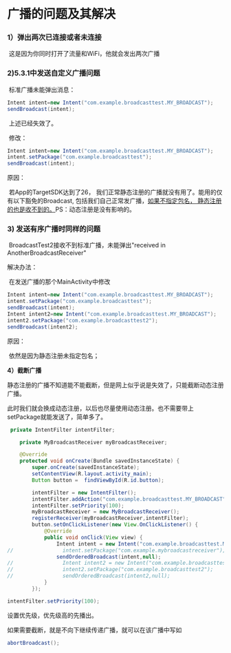 # 广播的问题及其解决

### 1）弹出两次已连接或者未连接

​	这是因为你同时打开了流量和WiFi，他就会发出两次广播



### 2)5.3.1中发送自定义广播问题

​	标准广播未能弹出消息：

```Java
Intent intent=new Intent("com.example.broadcasttest.MY_BROADCAST");
sendBroadcast(intent);

```

​	上述已经失效了。	

​	修改：

```java
Intent intent=new Intent("com.example.broadcasttest.MY_BROADCAST");
intent.setPackage("com.example.broadcasttest");
sendBroadcast(intent);

```

原因：

​	若App的TargetSDK达到了26， 我们正常静态注册的广播就没有用了。能用的仅有以下豁免的Broadcast, 包括我们自己正常发广播，<u>如果不指定包名， 静态注册的也是收不到的。</u>PS：动态注册是没有影响的。

### 3) 发送有序广播时同样的问题

​	BroadcastTest2接收不到标准广播，未能弹出"received in AnotherBroadcastReceiver"

解决办法：

​	在发送广播的那个MainActivity中修改

```Java
Intent intent=new Intent("com.example.broadcasttest.MY_BROADCAST");
intent.setPackage("com.example.broadcasttest");
sendBroadcast(intent);
Intent intent2=new Intent("com.example.broadcasttest.MY_BROADCAST");
intent2.setPackage("com.example.broadcasttest2");
sendBroadcast(intent2);
```

原因：

​	依然是因为静态注册未指定包名；



**4）截断广播**

​	静态注册的广播不知道能不能截断，但是网上似乎说是失效了，只能截断动态注册广播。

​	此时我们就会换成动态注册，以后也尽量使用动态注册。也不需要带上setPackage就能发送了，简单多了。

```java
 private IntentFilter intentFilter;

    private MyBroadcastReceiver myBroadcastReceiver;

    @Override
    protected void onCreate(Bundle savedInstanceState) {
        super.onCreate(savedInstanceState);
        setContentView(R.layout.activity_main);
        Button button =  findViewById(R.id.button);

        intentFilter = new IntentFilter();
        intentFilter.addAction("com.example.broadcasttest.MY_BROADCAST");
        intentFilter.setPriority(100);
        myBroadcastReceiver = new MyBroadcastReceiver();
        registerReceiver(myBroadcastReceiver,intentFilter);
        button.setOnClickListener(new View.OnClickListener() {
            @Override
            public void onClick(View view) {
                Intent intent = new Intent("com.example.broadcasttest.MY_BROADCAST");
//                intent.setPackage("com.example.mybroadcastreceiver");
                sendOrderedBroadcast(intent,null);
//                Intent intent2 = new Intent("com.example.broadcasttest.MY_BROADCAST");
//                intent2.setPackage("com.example.broadcasttest2");
//                sendOrderedBroadcast(intent2,null);
            }
        });
```

```java
intentFilter.setPriority(100);
```

设置优先级，优先级高的先播出。

如果需要截断，就是不向下继续传递广播，就可以在该广播中写如

```java
abortBroadcast();
```



